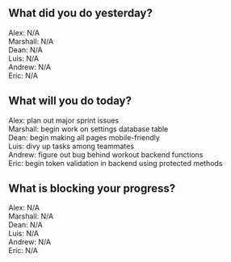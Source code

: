 ## What did you do yesterday?
Alex: N/A<br>
Marshall: N/A<br>
Dean: N/A<br>
Luis: N/A<br>
Andrew: N/A<br>
Eric: N/A<br>
## What will you do today?
Alex: plan out major sprint issues<br>
Marshall: begin work on settings database table<br>
Dean: begin making all pages mobile-friendly<br>
Luis: divy up tasks among teammates<br>
Andrew: figure out bug behind workout backend functions<br>
Eric: begin token validation in backend using protected methods<br>
## What is blocking your progress?
Alex: N/A<br>
Marshall: N/A<br>
Dean: N/A<br>
Luis: N/A<br> 
Andrew: N/A<br>
Eric: N/A<br>